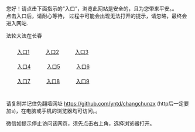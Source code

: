您好！请点击下面指示的“入口”，浏览此网站是安全的，且为您带来平安。。 <br/>
点击入口后，请耐心等待， 过程中可能会出现无法打开的提示，请忽略，最终会进入网站. </br>

法轮大法在长春<br/>
<div style="padding:10px"><a style="margin:20px" target="_blank" href="https://dp65ly8l07wz6.cloudfront.net/2Qpsp?bfwfzgrz" id="ccLink1" rel="nofollow">入口1</a> <a target="_blank" style="margin:20px" href="https://d1z31pokppjoft.cloudfront.net/2Qpsp?iioytcpq" id="ccLink2" rel="nofollow">入口2</a> <a style="margin:20px" target="_blank" href="https://d3oyeo9two4uon.cloudfront.net/2Qpsp?jxrrixvi" id="ccLink3" rel="nofollow">入口3</a></div>

<div style="padding:10px" ><a style="margin:20px" target="_blank" href="https://dp65ly8l07wz6.cloudfront.net/2Qpsp?bfwfzgrz" id="ccLink4" rel="nofollow">入口4</a> <a style="margin:20px" href="https://d1z31pokppjoft.cloudfront.net/2Qpsp?iioytcpq" target="_blank" id="ccLink5" rel="nofollow">入口5</a> <a style="margin:20px" href="https://d3oyeo9two4uon.cloudfront.net/2Qpsp?jxrrixvi" target="_blank" id="ccLink6" rel="nofollow">入口6</a></div>

<div style="padding:10px"><a style="margin:20px" target="_blank" href="https://dp65ly8l07wz6.cloudfront.net/2Qpsp?bfwfzgrz" id="ccLink7" rel="nofollow">入口7</a> <a style="margin:20px" href="https://d1z31pokppjoft.cloudfront.net/2Qpsp?iioytcpq" target="_blank" id="ccLink8" rel="nofollow">入口8</a> <a style="margin:20px" target="_blank" href="https://d3oyeo9two4uon.cloudfront.net/2Qpsp?jxrrixvi" id="ccLink9" rel="nofollow">入口9</a></div>

<br/>



请复制并记住免翻墙网址 https://github.com/yntd/changchunzx (http后一定要加s)，在电脑或手机的浏览器均可访问。。<br/>

微信如提示停止访问该网页，须先点击右上角，选择浏览器打开。
